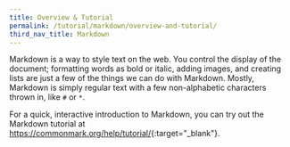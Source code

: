 ```yaml
---
title: Overview & Tutorial
permalink: /tutorial/markdown/overview-and-tutorial/
third_nav_title: Markdown
---
```

Markdown is a way to style text on the web. You control the display of the document; formatting words as bold or italic, adding images, and creating lists are just a few of the things we can do with Markdown. Mostly, Markdown is simply regular text with a few non-alphabetic characters thrown in, like `#` or `*`.

For a quick, interactive introduction to Markdown, you can try out the Markdown tutorial at <https://commonmark.org/help/tutorial/>{:target="_blank"}. 